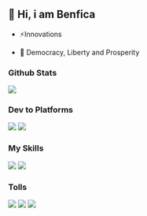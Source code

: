 ## 👋 Hi, i am Benfica

- ⚡Innovations

- 🎩 Democracy, Liberty and Prosperity

### Github Stats  
![](https://github-readme-stats.vercel.app/api?username=Benfica7&show_icons=true&theme=midnight-purple) 

### Dev to Platforms
![](https://img.shields.io/badge/Windows-0078D6?style=for-the-badge&logo=windows&logoColor=white)
![](https://img.shields.io/badge/Discord-7289DA?style=for-the-badge&logo=discord&logoColor=white)

### My Skills

![](https://img.shields.io/badge/Python-3776AB?style=for-the-badge&logo=python&logoColor=white)
![](https://img.shields.io/badge/Markdown-000000?style=for-the-badge&logo=markdown&logoColor=white)

### Tolls

![](https://img.shields.io/badge/Visual_Studio_Code-0078D4?style=for-the-badge&logo=visual%20studio%20code&logoColor=white)
![](https://img.shields.io/badge/windows%20terminal-4D4D4D?style=for-the-badge&logo=windows%20terminal&logoColor=white)
![](https://img.shields.io/badge/Firefox_Browser-FF7139?style=for-the-badge&logo=Firefox-Browser&logoColor=white)
